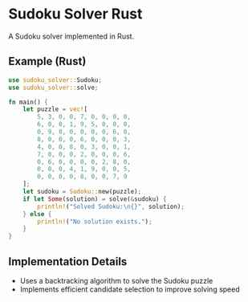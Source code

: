 # Sudoku Solver Rust

A Sudoku solver implemented in Rust.

## Example (Rust)

```rust
use sudoku_solver::Sudoku;
use sudoku_solver::solve;

fn main() {
    let puzzle = vec![
        5, 3, 0, 0, 7, 0, 0, 0, 0,
        6, 0, 0, 1, 9, 5, 0, 0, 0,
        0, 9, 8, 0, 0, 0, 0, 6, 0,
        8, 0, 0, 0, 6, 0, 0, 0, 3,
        4, 0, 0, 8, 0, 3, 0, 0, 1,
        7, 0, 0, 0, 2, 0, 0, 0, 6,
        0, 6, 0, 0, 0, 0, 2, 8, 0,
        0, 0, 0, 4, 1, 9, 0, 0, 5,
        0, 0, 0, 0, 8, 0, 0, 7, 9
    ];
    let sudoku = Sudoku::new(puzzle);
    if let Some(solution) = solve(&sudoku) {
        println!("Solved Sudoku:\n{}", solution);
    } else {
        println!("No solution exists.");
    }
}
```


## Implementation Details
- Uses a backtracking algorithm to solve the Sudoku puzzle
- Implements efficient candidate selection to improve solving speed
